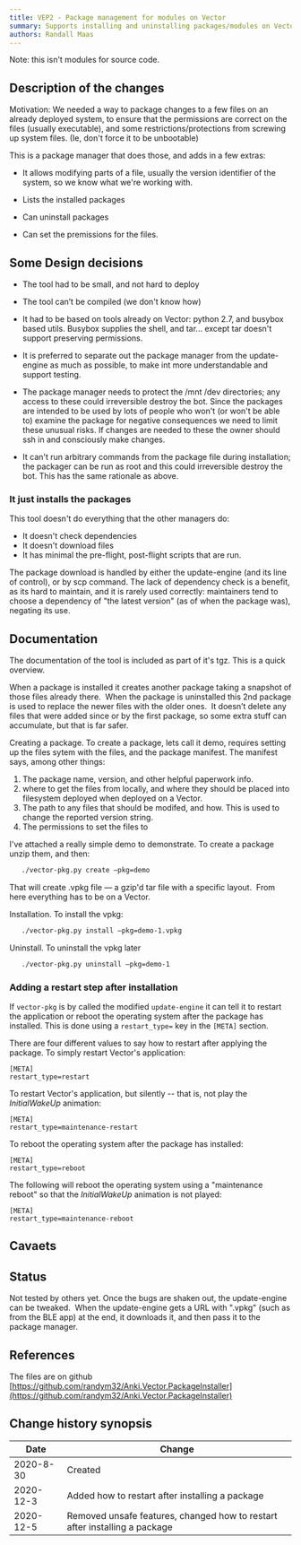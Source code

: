 ```yaml
---
title: VEP2 - Package management for modules on Vector
summary: Supports installing and uninstalling packages/modules on Vector
authors: Randall Maas
---
```


Note: this isn't modules for source code.

## Description of the changes
Motivation: We needed a way to package changes to a few files on an already
deployed system, to ensure that the permissions are correct on the files
(usually executable), and some restrictions/protections from screwing up system
files.  (Ie, don't force it to be unbootable)

This is a package manager that does those, and adds in a few extras:

- It allows modifying parts of a file, usually the version identifier of the
  system, so we know what we're working with.
  
- Lists the installed packages

- Can uninstall packages

- Can set the premissions for the files.

## Some Design decisions
- The tool had to be small, and not hard to deploy

- The tool can’t be compiled (we don't know how)

- It had to be based on tools already on Vector: python 2.7, and busybox based
  utils.  Busybox supplies the shell, and tar... except tar doesn't support
  preserving permissions.

- It is preferred to separate out the package manager from the update-engine
  as much as possible, to make int more understandable and support testing.

- The package manager needs to protect the /mnt /dev directories; any access
  to these could irreversible destroy the bot.  Since the packages are intended
  to be used by lots of people who won't (or won't be able to) examine the
  package for negative consequences we need to limit these unusual risks.
  If changes are needed to these the owner should ssh in and consciously make
  changes.
  
- It can't run arbitrary commands from the package file during installation;
  the packager can be run as root and this could irreversible destroy the bot.
  This has the same rationale as above.


### It just installs the packages
This tool doesn't do everything that the other managers do:

- It doesn't check dependencies
- It doesn't download files
- It has minimal the pre-flight, post-flight scripts that are run.

The package download is handled by either the update-engine (and its line of
control), or by scp command.  The lack of dependency check is a benefit, as its
hard to maintain, and it is rarely used correctly: maintainers tend to choose a
dependency of "the latest version" (as of when the package was), negating its
use.

## Documentation
The documentation of the tool is included as part of it's tgz. This is a
quick overview.

When a package is installed it creates another package taking a snapshot of
those files already there.  When the package is uninstalled this 2nd package
is used to replace the newer files with the older ones.  It doesn’t delete any
files that were added since or by the first package, so some extra stuff can
accumulate, but that is far safer.

Creating a package.  To create a package, lets call it demo, requires setting
up the files sytem with the files, and the package manifest.  The manifest
says, among other things:

 1. The package name, version, and other helpful paperwork info.
 2. where to get the files from locally, and where they should be placed into
    filesystem deployed when deployed on a Vector.
 3. The path to any files that should be modifed, and how.  This is used to
    change the reported version string.
 4. The permissions to set the files to

I've attached a really simple demo to demonstrate.  To create a package unzip
them, and then:

```bash
   ./vector-pkg.py create —pkg=demo
```

That will create .vpkg file — a gzip'd tar file with a specific layout.  From
here everything has to be on a Vector.

Installation.  To install the vpkg:

```bash
   ./vector-pkg.py install —pkg=demo-1.vpkg
```

Uninstall.  To uninstall the vpkg later

```bash
   ./vector-pkg.py uninstall —pkg=demo-1
```

### Adding a restart step after installation

If `vector-pkg` is by called the modified `update-engine` it can tell it to
restart the application or reboot the operating system after the package has
installed.  This is done using a `restart_type=` key  in the `[META]` section.

There are four different values to say how  to restart after applying the package.
To simply restart Vector's application:

    [META]
    restart_type=restart

To restart Vector's application, but silently -- that is, not play the
*InitialWakeUp* animation:

    [META]
    restart_type=maintenance-restart


To reboot the operating system after the package has installed:

    [META]
    restart_type=reboot

The following will reboot the operating system using a "maintenance reboot"
so that the *InitialWakeUp* animation is not played:

    [META]
    restart_type=maintenance-reboot

## Cavaets



## Status
Not tested by others yet.
Once the bugs are shaken out, the update-engine can be tweaked.  When the
update-engine gets a URL with ".vpkg" (such as from the BLE app) at the 
end, it downloads it, and then pass it to the package manager.

## References

The files are on github [https://github.com/randym32/Anki.Vector.PackageInstaller](https://github.com/randym32/Anki.Vector.PackageInstaller)

## Change history synopsis


|Date|Change|
|----|------|
|2020-8-30|Created|
|2020-12-3|Added how to restart after installing a package|
|2020-12-5|Removed unsafe features, changed how to restart after installing a package|
